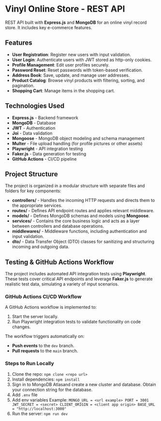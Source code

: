 # Vinyl Online Store - REST API

 REST API built with **Express.js** and **MongoDB** for an online vinyl record store. It includes key e-commerce features.


## Features
- **User Registration**: Register new users with input validation.
- **User Login**: Authenticate users with JWT stored as http-only cookies.
- **Profile Management**: Edit user profiles securely.
- **Password Reset**: Reset passwords with token-based verification.
- **Address Book**: Save, update, and manage user addresses.
- **Product Catalog**: Browse vinyl products with filtering, sorting, and pagination.
- **Shopping Cart**: Manage items in the shopping cart.

## Technologies Used
- **Express.js** - Backend framework
- **MongoDB** - Database
- **JWT** - Authentication
- **Joi** - Data validation
- **Mongoose** - MongoDB object modeling and schema management
- **Multer** - File upload handling (for profile pictures or other assets)
- **Playwright** - API integration testing
- **Faker.js** - Data generation for testing
- **GitHub Actions** - CI/CD pipeline

## Project Structure
The project is organized in a modular structure with separate files and folders for key components:
- **controllers/** - Handles the incoming HTTP requests and directs them to the appropriate services.
- **routes/** - Defines API endpoint routes and applies relevant middleware.
- **models/** - Defines MongoDB schemas and models using **Mongoose**.
- **services/** - Contains the core business logic and acts as a layer between controllers and database operations.
- **middlewares/** - Middleware functions, including authentication and input validation.
- **dto/** - Data Transfer Object (DTO) classes for sanitizing and structuring incoming and outgoing data.


## Testing & GitHub Actions Workflow
The project includes automated API integration tests using **Playwright**. These tests cover critical API endpoints and leverage **Faker.js** to generate realistic test data, simulating a variety of input scenarios.

### GitHub Actions CI/CD Workflow
A GitHub Actions workflow is implemented to:
1. Start the server locally.
2. Run Playwright integration tests to validate functionality on code changes.

The workflow triggers automatically on:
- **Push events** to the `dev` branch.
- **Pull requests** to the `main` branch.

### Steps to Run Locally
1. Clone the repo: `npm clone <repo url>`
2. Install dependencies: `npm install`
3. Sign in to MongoDB Atlasand create a new cluster and database. Obtain your connection string for the database.
4. Add `.env` file
5. Add env variables
Example:
`MONGO_URL = <url example>
PORT = 3001
JWT_SECRET = <secret>
CLIENT_ORIGIN = <client app origin>
BASE_URL = "http://localhost:3000"`
6. Run the server: `npm run dev`
    



